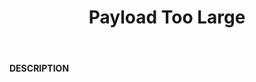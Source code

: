 ﻿---
category: 4xx
code: 413
cover: https://firebasestorage.googleapis.com/v0/b/capy-http.appspot.com/o/Capy413.webp?alt=media
coverAlt: Payload Too Large
description: Payload Too Large
pubDate: 2014-06-01
tags:
- 4xx
title: Payload Too Large
---

__DESCRIPTION__